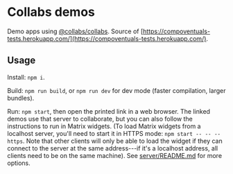 # Collabs demos

Demo apps using [@collabs/collabs](https://www.npmjs.com/package/@collabs/collabs). Source of [https://compoventuals-tests.herokuapp.com/](https://compoventuals-tests.herokuapp.com/).

## Usage

Install: `npm i`.

Build: `npm run build`, or `npm run dev` for dev mode (faster compilation, larger bundles).

Run: `npm start`, then open the printed link in a web browser. The linked demos use that server to collaborate, but you can also follow the instructions to run in Matrix widgets. (To load Matrix widgets from a localhost server, you'll need to start it in HTTPS mode: `npm start -- -- --https`. Note that other clients will only be able to load the widget if they can connect to the server at the same address---if it's a localhost address, all clients need to be on the same machine). See [server/README.md](server/README.md) for more options.
